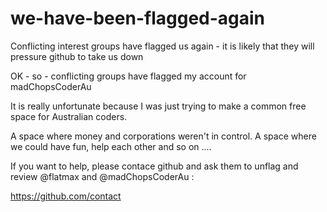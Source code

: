 # we-have-been-flagged-again
Conflicting interest groups have flagged us again - it is likely that they will pressure github to take us down

OK - so - conflicting groups have flagged my account for madChopsCoderAu

It is really unfortunate because I was just trying to make a common free space for Australian coders.

A space where money and corporations weren't in control.
A space where we could have fun, help each other and so on ....

If you want to help, please contace github and ask them to unflag and review @flatmax and @madChopsCoderAu :


https://github.com/contact
